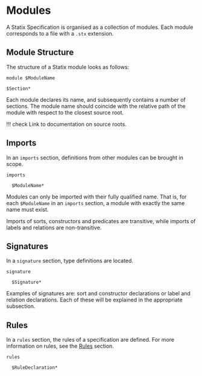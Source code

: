 # Modules

A Statix Specification is organised as a collection of modules. Each module
corresponds to a file with a `.stx` extension.

## Module Structure

The structure of a Statix module looks as follows:

```statix
module $ModuleName

$Section*
```

Each module declares its name, and subsequently contains a number of sections.
The module name should coincide with the relative path of the module with respect
to the closest source root.

!!! check
    Link to documentation on source roots.

## Imports

In an `imports` section, definitions from other modules can be brought in scope.

```statix
imports

  $ModuleName*
```

Modules can only be imported with their fully qualified name. That is, for each
`$ModuleName` in an `imports` section, a module with exactly the same name must exist.

Imports of sorts, constructors and predicates are transitive, while imports of
labels and relations are non-transitive.

## Signatures

In a `signature` section, type definitions are located.

```statix
signature

  $Signature*
```

Examples of signatures are: sort and constructor declarations or label and relation
declarations. Each of these will be explained in the appropriate subsection.

## Rules

In a `rules` section, the rules of a specification are defined. For more
information on rules, see the [Rules](../rules) section.

```statix
rules

  $RuleDeclaration*
```
